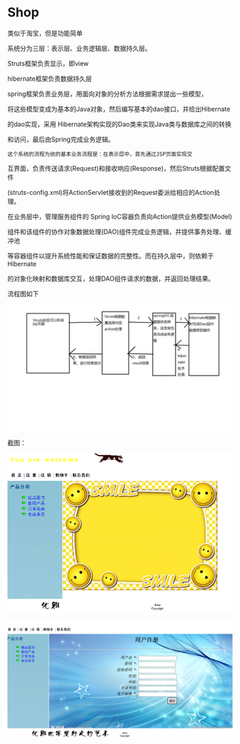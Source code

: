 # Shop
类似于淘宝，但是功能简单

   系统分为三层：表示层、业务逻辑层、数据持久层。
   
   Struts框架负责显示，即view
   
   hibernate框架负责数据持久层
   
   spring框架负责业务层，用面向对象的分析方法根据需求提出一些模型，
   
将这些模型变成为基本的Java对象，然后编写基本的dao接口，并给出Hibernate

的dao实现，采用 Hibernate架构实现的Dao类来实现Java类与数据库之间的转换

和访问，最后由Spring完成业务逻辑。

    这个系统的流程为统的基本业务流程是：在表示层中，首先通过JSP页面实现交
    
互界面，负责传送请求(Request)和接收响应(Response)，然后Struts根据配置文件

(struts-config.xml)将ActionServlet接收到的Request委派给相应的Action处理。

在业务层中，管理服务组件的 Spring IoC容器负责向Action提供业务模型(Model)

组件和该组件的协作对象数据处理(DAO)组件完成业务逻辑，并提供事务处理、缓冲池

等容器组件以提升系统性能和保证数据的完整性。而在持久层中，则依赖于Hibernate

的对象化映射和数据库交互，处理DAO组件请求的数据，并返回处理结果。

流程图如下

![Alt text](https://github.com/CaoJiabiao/Shop/raw/master/screenshots/流程.png)

截图：

![Alt text](https://github.com/CaoJiabiao/Shop/raw/master/screenshots/shot1.png)

![Alt text](https://github.com/CaoJiabiao/Shop/raw/master/screenshots/shot2.png)
